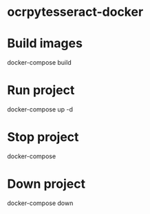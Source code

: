 # ocrpytesseract-docker
# Build images
docker-compose build

# Run project
docker-compose up -d

# Stop project
docker-compose 

# Down project
docker-compose down